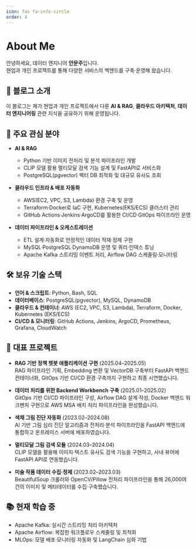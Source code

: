 ```yaml
---
icon: fas fa-info-circle
order: 4
---
```


# About Me

안녕하세요, 데이터 엔지니어 **안문주**입니다.  
현업과 개인 프로젝트를 통해 다양한 서비스의 백엔드를 구축·운영해 왔습니다.

## 🚀 블로그 소개
이 블로그는 제가 현업과 개인 프로젝트에서 다룬 **AI & RAG**, **클라우드 아키텍처**, **데이터 엔지니어링** 관련 지식을 공유하기 위해 운영됩니다.

## 🎯 주요 관심 분야

- **AI & RAG**  
  - Python 기반 이미지 전처리 및 분석 파이프라인 개발  
  - CLIP 모델 활용 멀티모달 검색 기능 설계 및 FastAPI로 서비스화  
  - PostgreSQL(pgvector) 벡터 DB 최적화 및 대규모 유사도 조회  

- **클라우드 인프라 & 배포 자동화**  
  - AWS(EC2, VPC, S3, Lambda) 환경 구축 및 운영
  - Terraform·Docker로 IaC 구현, Kubernetes(EKS/ECS) 클러스터 관리  
  - GitHub Actions·Jenkins·ArgoCD를 활용한 CI/CD·GitOps 파이프라인 운영  

- **데이터 파이프라인 & 오케스트레이션**  
  - ETL 설계·자동화로 안정적인 데이터 적재·정제 구현
  - MySQL·PostgreSQL·DynamoDB 운영 및 쿼리·인덱스 튜닝  
  - Apache Kafka 스트리밍 이벤트 처리, Airflow DAG 스케줄링·모니터링  

## 🛠️ 보유 기술 스택
- **언어 & 스크립트**: Python, Bash, SQL  
- **데이터베이스**: PostgreSQL(pgvector), MySQL, DynamoDB  
- **클라우드 & 컨테이너**: AWS (EC2, VPC, S3, Lambda), Terraform, Docker, Kubernetes (EKS/ECS)  
- **CI/CD & 모니터링**: GitHub Actions, Jenkins, ArgoCD, Prometheus, Grafana, CloudWatch  

## 📂 대표 프로젝트
- **RAG 기반 정책 챗봇 애플리케이션 구현** (2025.04–2025.05)  
  RAG 파이프라인 기획, Embedding 변환 및 VectorDB 구축부터 FastAPI 백엔드 컨테이너화, GitOps 기반 CI/CD 환경 구축까지 구현하고 최종 시연했습니다.  

- **데이터 처리를 위한 Backend Workbench 구축** (2025.01–2025.02)  
  GitOps 기반 CI/CD 파이프라인 구성, Airflow DAG 설계·작성, Docker 백엔드 워크벤치 구현으로 AWS MSA 배치 처리 파이프라인을 완성했습니다. 

- **색채 그림 진단 자동화** (2023.02–2024.08)  
  AI 기반 그림 심리 진단 알고리즘과 전처리·분석 파이프라인을 FastAPI 백엔드에 통합하고 온프레미스 서버에 배포하였습니다.

- **멀티모달 그림 검색 모듈** (2024.03–2024.04)  
  CLIP 모델을 활용해 이미지·텍스트 유사도 검색 기능을 구현하고, 사내 뷰어에 FastAPI API로 연동했습니다.

- **미술 작품 데이터 수집·정제** (2023.02–2023.03)  
  BeautifulSoup 크롤러와 OpenCV/Pillow 전처리 파이프라인을 통해 26,000여 건의 이미지 및 메타데이터를 수집·구축했습니다.

## 📚 현재 학습 중
- Apache Kafka: 실시간 스트리밍 처리 아키텍처  
- Apache Airflow: 복잡한 워크플로우 스케줄링 및 최적화  
- MLOps: 모델 배포·모니터링 자동화 및 LangChain 심화 기법  
